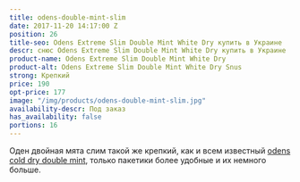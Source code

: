 ```yaml
---
title: odens-double-mint-slim
date: 2017-11-20 14:17:00 Z
position: 26
title-seo: Odens Extreme Slim Double Mint White Dry купить в Украине
descr: снюс Odens Extreme Slim Double Mint White Dry купить в Украине
product-name: Odens Extreme Slim Double Mint White Dry
product-alt: Odens Extreme Slim Double Mint White Dry Snus
strong: Крепкий
price: 190
opt-price: 177
image: "/img/products/odens-double-mint-slim.jpg"
availability-descr: Под заказ
has_availability: false
portions: 16
---
```


Оден двойная мята слим такой же крепкий, как и всем известный [odens cold dry double mint](/odens-double-mint), только пакетики более удобные и их немного больше.